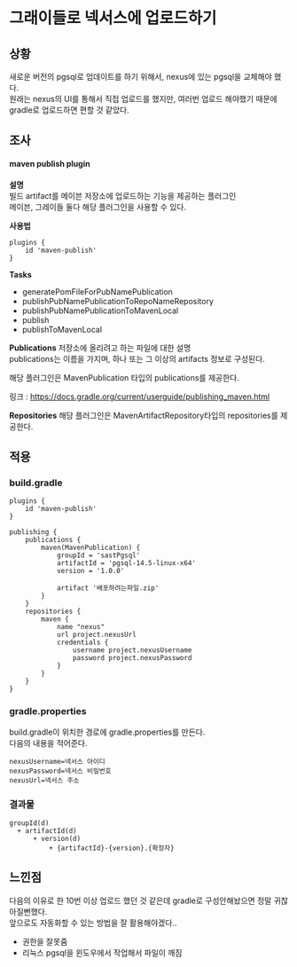 # 그래이들로 넥서스에 업로드하기

## 상황
새로운 버전의 pgsql로 업데이트를 하기 위해서, nexus에 있는 pgsql을 교체해야 했다.   
원래는 nexus의 UI를 통해서 직접 업로드를 했지만, 여러번 업로드 해야했기 때문에 gradle로 업로드하면 편할 것 같았다.

## 조사
#### maven publish plugin
**설명**   
빌드 artifact를 메이븐 저장소에 업로드하는 기능을 제공하는 플러그인   
메이븐, 그레이들 둘다 해당 플러그인을 사용할 수 있다.   

**사용법**
```shell
plugins {
    id 'maven-publish'
}
```
**Tasks**
- generatePomFileForPubNamePublication
- publishPubNamePublicationToRepoNameRepository
- publishPubNamePublicationToMavenLocal
- publish
- publishToMavenLocal

**Publications**
저장소에 올리려고 하는 파일에 대한 설명   
publications는 이름을 가지며, 하나 또는 그 이상의 artifacts 정보로 구성된다.

해당 플러그인은 MavenPublication 타입의 publications를 제공한다.

링크 : https://docs.gradle.org/current/userguide/publishing_maven.html

**Repositories**
해당 플러그인은 MavenArtifactRepository타입의 repositories를 제공한다.   

## 적용
### build.gradle
```shell
plugins {
    id 'maven-publish'
}

publishing {
    publications {
        maven(MavenPublication) {
            groupId = 'sastPgsql'
            artifactId = 'pgsql-14.5-linux-x64'
            version = '1.0.0'

            artifact '배포하려는파일.zip'
        }
    }
    repositories {
        maven {
            name "nexus"
            url project.nexusUrl
            credentials {
                username project.nexusUsername
                password project.nexusPassword
            }
        }
    }
}
```
### gradle.properties
build.gradle이 위치한 경로에 gradle.properties를 만든다.   
다음의 내용을 적어준다.   
```shell
nexusUsername=넥서스 아이디
nexusPassword=넥서스 비밀번호
nexusUrl=넥서스 주소
```

### 결과물
```shell
groupId(d)   
  + artifactId(d)   
      + version(d)   
          + {artifactId}-{version}.{확장자}
```

## 느낀점
다음의 이유로 한 10번 이상 업로드 했던 것 같은데 gradle로 구성안해놨으면 정말 귀찮아질뻔했다.   
앞으로도 자동화할 수 있는 방법을 잘 활용해야겠다..   

- 권한을 잘못줌
- 리눅스 pgsql을 윈도우에서 작업해서 파일이 깨짐
